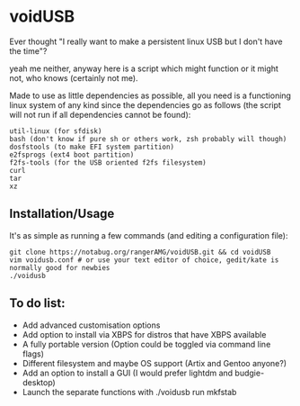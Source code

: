 # voidUSB

Ever thought "I really want to make a persistent linux USB but I don't have the time"?

yeah me neither, anyway here is a script which might function or it might not, who knows (certainly not me).

Made to use as little dependencies as possible, all you need is a functioning linux system of any kind since the dependencies go as follows (the script will not run if all dependencies cannot be found):

```
util-linux (for sfdisk)
bash (don't know if pure sh or others work, zsh probably will though)
dosfstools (to make EFI system partition)
e2fsprogs (ext4 boot partition)
f2fs-tools (for the USB oriented f2fs filesystem)
curl
tar
xz
```
## Installation/Usage
It's as simple as running a few commands (and editing a configuration file):
```
git clone https://notabug.org/rangerAMG/voidUSB.git && cd voidUSB
vim voidusb.conf # or use your text editor of choice, gedit/kate is normally good for newbies
./voidusb
```

## To do list:
* Add advanced customisation options
* Add option to install via XBPS for distros that have XBPS available
* A fully portable version (Option could be toggled via command line flags)
* Different filesystem and maybe OS support (Artix and Gentoo anyone?)
* Add an option to install a GUI (I would prefer lightdm and budgie-desktop)
* Launch the separate functions with ./voidusb run mkfstab